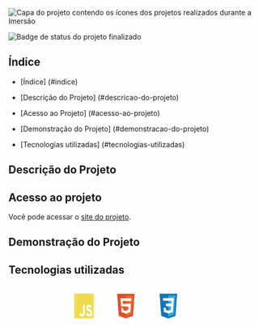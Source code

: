 ![Capa do projeto contendo os ícones dos projetos realizados durante a Imersão](https://user-images.githubusercontent.com/79291954/154473287-a8f72a6c-68a7-4916-8313-239673ce1f01.png)

![Badge de status do projeto finalizado](https://img.shields.io/badge/STATUS-FINALIZADO-GREEN!?style=for-the-badge)

## Índice

* [Índice] (#indice)

* [Descrição do Projeto] (#descricao-do-projeto)

* [Acesso ao Projeto] (#acesso-ao-projeto)

* [Demonstração do Projeto] (#demonstracao-do-projeto)

* [Tecnologias utilizadas] (#tecnologias-utilizadas)

## Descrição do Projeto

## Acesso ao projeto

Você pode acessar o [site do projeto](https://jermelterzi.github.io/cartao-de-visita/).

## Demonstração do Projeto

## Tecnologias utilizadas
<div style="display: inline_block" align="center"><br>
  <img height="50em" align="center" alt="Rafa-Js" height="30" width="40" src="https://raw.githubusercontent.com/devicons/devicon/master/icons/javascript/javascript-plain.svg">
  &nbsp;&nbsp;&nbsp;&nbsp;&nbsp;&nbsp;&nbsp;&nbsp;&nbsp;
  <img height="50em" align="center" alt="Rafa-HTML" height="30" width="40" src="https://raw.githubusercontent.com/devicons/devicon/master/icons/html5/html5-original.svg">
  &nbsp;&nbsp;&nbsp;&nbsp;&nbsp;&nbsp;&nbsp;&nbsp;&nbsp;
  <img height="50em" align="center" alt="Rafa-CSS" height="30" width="40" src="https://raw.githubusercontent.com/devicons/devicon/master/icons/css3/css3-original.svg">
  &nbsp;&nbsp;&nbsp;&nbsp;&nbsp;&nbsp;&nbsp;&nbsp;&nbsp;
</div>